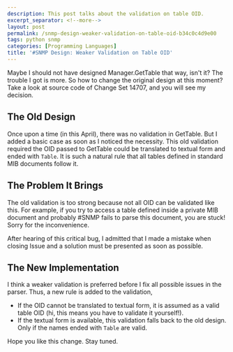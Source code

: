 ```yaml
---
description: This post talks about the validation on table OID.
excerpt_separator: <!--more-->
layout: post
permalink: /snmp-design-weaker-validation-on-table-oid-b34c0c4d9e00
tags: python snmp
categories: [Programming Languages]
title: '#SNMP Design: Weaker Validation on Table OID'
---
```

Maybe I should not have designed Manager.GetTable that way, isn't it? The trouble I got is more. So how to change the original design at this moment? Take a look at source code of Change Set 14707, and you will see my decision.
<!--more-->

## The Old Design

Once upon a time (in this April), there was no validation in GetTable. But I added a basic case as soon as I noticed the necessity. This old validation required the OID passed to GetTable could be translated to textual form and ended with `Table`. It is such a natural rule that all tables defined in standard MIB documents follow it.

## The Problem It Brings

The old validation is too strong because not all OID can be validated like this. For example, if you try to access a table defined inside a private MIB document and probably #SNMP fails to parse this document, you are stuck! Sorry for the inconvenience.

After hearing of this critical bug, I admitted that I made a mistake when closing Issue and a solution must be presented as soon as possible.

## The New Implementation

I think a weaker validation is preferred before I fix all possible issues in the parser. Thus, a new rule is added to the validation,

* If the OID cannot be translated to textual form, it is assumed as a valid table OID (hi, this means you have to validate it yourself!).
* If the textual form is available, this validation falls back to the old design. Only if the names ended with `Table` are valid.

Hope you like this change. Stay tuned.
